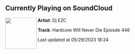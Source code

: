 ## Currently Playing on SoundCloud

[<img align="left" width="100" src="https://i1.sndcdn.com/artworks-QgrHTqy2uipf9yjM-91WRBw-t500x500.jpg">](https://soundcloud.com/djezc/hardcore-will-never-die-epiosde-446)

**Artist**: Dj EZC 

**Track**: Hardcore Will Never Die Epiosde 446

Last updated at 05/29/2023 18:24
